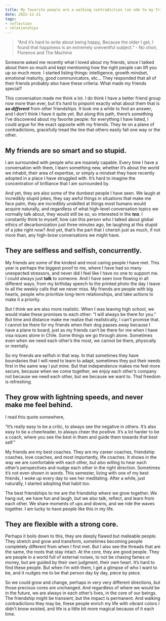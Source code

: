 ```yaml
---
title: My favorite people are a walking contradiction (an ode to my friends)
date: 2022-12-21
tags:
- reflection
- relationships
---
```




> “And it’s hard to write about being happy,
Because the older I get,
I found that happiness is an extremely uneventful subject.” -  No choir, Florence and The Machine
> 

Someone asked me recently what I loved about my friends, since I talked about them so much and kept mentioning how the right people can lift you up so much more. I started listing things: intelligence, growth mindset, emotional maturity, good communicators, etc… They responded that all of their friends probably also have these criteria. What made *my* friends special?

This conversation made me think a lot. I do think I have a better friend group now more than ever, but it’s hard to pinpoint exactly what about them that is ***so different*** from other friendships. It took me a while to find an answer, and I don’t think I have it quite yet. But along this path, there’s something I’ve discovered about my favorite people: for everything I have listed, I could argue for the exact opposite with my friends. They lie on a plane of contradictions, gracefully tread the line that others easily fall one way or the other.

## My friends are so smart and so stupid.

I am surrounded with people who are insanely capable. Every time I have a conversation with them, I learn something new, whether it’s about the world we inhabit, their area of expertise, or simply a mindset they have recently adopted in a place I have struggled with. It’s hard to imagine the concentration of brilliance that I am surrounded by.

And yet, they are also some of the dumbest people I have seen. We laugh at incredibly stupid jokes, they say awful things in situations that make me face palm, they are incredibly unskilled at things most humans would acquire naturally, and regardless of what high-level conversation topics we normally talk about, they would still be so, so interested in the ***tea***. I constantly think to myself, how can this person who I talked about global ethics of decarbonization just three minutes ago, be laughing at this stupid of a joke right now? And yet, that’s the part that I cherish just as much, if not more than, any high-brow conversations we might have.

## They are selfless and selfish, concurrently.

My friends are some of the kindest and most caring people I have met. This year is perhaps the biggest proof to me, where I have had so many unexpected stressors, and never did I feel like I have no one to support me. I could always just **talk** to someone. And I have seen love flowing in all different ways, from my birthday speech to the printed photo the day I leave to all the weekly calls that we never miss. My friends are people with big hearts, people who prioritize long-term relationships, and take actions to make it a priority. 

But I think we are also more realistic. When I was leaving high school, we would make these promises to each other: “I will always be there for you.” But time and distance make me realize that realistically, I can’t promise that. I cannot be there for my friends when their dog passes away because I have a plane to board, just as my friends can’t be there for me when I have visa issues alone in Chile. Some things we go through alone. Sometimes even when we need each other’s the most, we cannot be there, physically or mentally. 

So my friends are selfish in that way. In that sometimes they have boundaries that I will need to learn to adapt, sometimes they put their needs first in the same way I put mine. But that independence makes me feel more secure, because when we come together, we enjoy each other’s company not because we need each other, but we because we want to. That freedom is refreshing.

## They grow with lightning speeds, and never make me feel behind.

I read this quote somewhere,

“It’s really easy to be a critic, to always see the negative in others. It’s also easy to be a cheerleader, to always cheer the positive. It’s a lot harder to be a coach, where you see the best in them and guide them towards that best self.”

My friends are my best coaches. They are my career coaches, friendship coaches, love coaches, and most importantly, life coaches. It shows in the way we are comfortable with each other, but also willing to hear each other’s perspectives and nudge each other in the right direction. Sometimes it’s not even shown in words. This semester, living with one of my best friends, I woke up every day to see her meditating. After a while, just naturally, I started adopting that habit too. 

The best friendships to me are the friendship where we grow together. We hang out, we have fun and laugh, but we also talk, reflect, and learn from each other. We share moments of ups and downs, and we ride the waves together. I am lucky to have people like this in my life.

## They are flexible with a strong core.

Perhaps it boils down to this, they are deeply flawed but malleable people. They stretch and grow and transform, sometimes becoming people completely different from when I first met. But I also see the threads that are the same, the roots that stay intact. At the core, they are good people. They are people in a world full of external noises, to not be chasing fames or money, but are guided by their own judgment, their own heart. It’s hard to find these people. But when I’m with them, I get a glimpse of who I want to be, and it nudges me to be that person day by day, piece by piece.

So we could grow and change, perhaps in very very different directions, but those precious cores are unchanged. And regardless of where we would be in the future, we are always in each other’s lives, in the core of our beings. The friendship might be transient, but the impact is permanent. And walking contradictions they may be, these people enrich my life with vibrant colors I didn’t know existed, and life is a little bit more magical because of it each time. 


